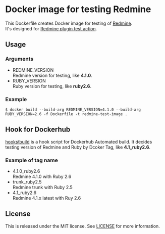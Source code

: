 # Docker image for testing Redmine

This Dockerfile creates Docker image for testing of [Redmine](https://www.redmine.org/).  
It's designed for [Redmine plugin test action](https://github.com/two-pack/redmine-plugin-test-action).

## Usage

### Arguments
* REDMINE_VERSION  
  Redmine version for testing, like **4.1.0**.  
* RUBY_VERSION  
  Ruby version for testing, like **ruby2.6**.

### Example
```shell
$ docker build --build-arg REDMINE_VERSION=4.1.0 --build-arg RUBY_VERSION=2.6 -f Dockerfile -t redmine-test-image .
```

## Hook for Dockerhub

[hooks\build](/hooks/build) is a hook script for Dockerhub Automated build.
It decides testing version of Redmine and Ruby by Dcoker Tag, like **4.1_ruby2.6**.

### Example of tag name
* 4.1.0_ruby2.6  
  Redmine 4.1.0 with Ruby 2.6
* trunk_ruby2.5  
  Redmine trunk with Ruby 2.5
* 4.1_ruby2.6  
  Redmine 4.1.x latest with Ruy 2.6

## License
This is released under the MIT license. See [LICENSE](/LICENSE) for more information.
